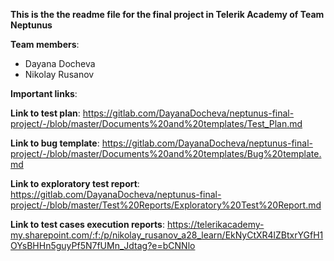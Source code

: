**This is the the readme file for the final project in Telerik Academy of Team Neptunus**

**Team members**:
- Dayana Docheva
- Nikolay Rusanov

**Important links**:

**Link to test plan**: 
https://gitlab.com/DayanaDocheva/neptunus-final-project/-/blob/master/Documents%20and%20templates/Test_Plan.md

**Link to bug template**: 
https://gitlab.com/DayanaDocheva/neptunus-final-project/-/blob/master/Documents%20and%20templates/Bug%20template.md

**Link to exploratory test report**:
https://gitlab.com/DayanaDocheva/neptunus-final-project/-/blob/master/Test%20Reports/Exploratory%20Test%20Report.md

**Link to test cases execution reports**:
https://telerikacademy-my.sharepoint.com/:f:/p/nikolay_rusanov_a28_learn/EkNyCtXR4lZBtxrYGfH1OYsBHHn5guyPf5N7fUMn_Jdtag?e=bCNNlo